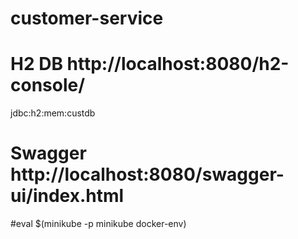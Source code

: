 # customer-service

# H2 DB http://localhost:8080/h2-console/
  jdbc:h2:mem:custdb

# Swagger http://localhost:8080/swagger-ui/index.html


#eval $(minikube -p minikube docker-env)


